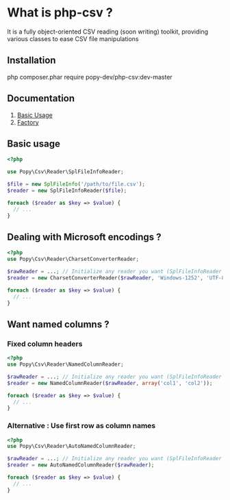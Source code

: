 # What is php-csv ?
It is a fully object-oriented CSV reading (soon writing) toolkit, providing various classes to ease CSV file manipulations

## Installation

php composer.phar require popy-dev/php-csv:dev-master

## Documentation

1. [Basic Usage](#basic-usage)
2. [Factory](doc/FACTORY.md)

## Basic usage
```php
<?php

use Popy\Csv\Reader\SplFileInfoReader;

$file = new SplFileInfo('/path/to/file.csv');
$reader = new SplFileInfoReader($file);

foreach ($reader as $key => $value) {
  // ...
}
```

## Dealing with Microsoft encodings ?
```php
<?php
use Popy\Csv\Reader\CharsetConverterReader;

$rawReader = ...; // Initialize any reader you want (SplFileInfoReader for instance)
$reader = new CharsetConverterReader($rawReader, 'Windows-1252', 'UTF-8');

foreach ($reader as $key => $value) {
  // ...
}

```

## Want named columns ?
### Fixed column headers
```php
<?php
use Popy\Csv\Reader\NamedColumnReader;

$rawReader = ...; // Initialize any reader you want (SplFileInfoReader for instance)
$reader = new NamedColumnReader($rawReader, array('col1', 'col2'));

foreach ($reader as $key => $value) {
  // ...
}
```

### Alternative : Use first row as column names
```php
<?php
use Popy\Csv\Reader\AutoNamedColumnReader;

$rawReader = ...; // Initialize any reader you want (SplFileInfoReader for instance)
$reader = new AutoNamedColumnReader($rawReader);

foreach ($reader as $key => $value) {
  // ...
}
```
